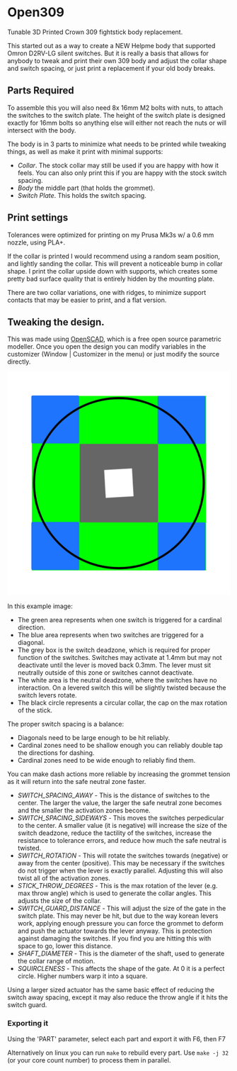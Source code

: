 # Open309

Tunable 3D Printed Crown 309 fightstick body replacement.

This started out as a way to create a NEW Helpme body that supported Omron D2RV-LG silent switches. But it is really a basis that allows for anybody to tweak and print their own 309 body and adjust the collar shape and switch spacing, or just print a replacement if your old body breaks.

## Parts Required

To assemble this you will also need 8x 16mm M2 bolts with nuts, to attach the switches to the switch plate. The height of the switch plate is designed exactly for 16mm bolts so anything else will either not reach the nuts or will intersect with the body.

The body is in 3 parts to minimize what needs to be printed while tweaking things, as well as make it print with minimal supports:

* *Collar*. The stock collar may still be used if you are happy with how it feels. You can also only print this if you are happy with the stock switch spacing.
* *Body* the middle part (that holds the grommet).
* *Switch Plate*. This holds the switch spacing.

## Print settings

Tolerances were optimized for printing on my Prusa Mk3s w/ a 0.6 mm nozzle, using PLA+.

If the collar is printed I would recommend using a random seam position, and lightly sanding the collar. This will prevent a noticeable bump in collar shape. I print the collar upside down with supports, which creates some pretty bad surface quality that is entirely hidden by the mounting plate.

There are two collar variations, one with ridges, to minimize support contacts that may be easier to print, and a flat version.

## Tweaking the design.

This was made using [OpenSCAD](https://openscad.org/), which is a free open source parametric modeller. Once you open the design you can modify variables in the customizer (Window | Customizer in the menu) or just modify the source directly.

![Switch Zones](./images/switch_zones.png)

In this example image:

* The green area represents when one switch is triggered for a cardinal direction.
* The blue area represents when two switches are triggered for a diagonal.
* The grey box is the switch deadzone, which is required for proper function of the switches. Switches may activate at 1.4mm but may not deactivate until the lever is moved back 0.3mm. The lever must sit neutrally outside of this zone or switches cannot deactivate.
* The white area is the neutral deadzone, where the switches have no interaction. On a levered switch this will be slightly twisted because the switch levers rotate.
* The black circle represents a circular collar, the cap on the max rotation of the stick.

The proper switch spacing is a balance:
* Diagonals need to be large enough to be hit reliably.
* Cardinal zones need to be shallow enough you can reliably double tap the directions for dashing.
* Cardinal zones need to be wide enough to reliably find them.

You can make dash actions more reliable by increasing the grommet tension as it will return into the safe neutral zone faster.

* _SWITCH_SPACING_AWAY_ - This is the distance of switches to the center. The larger the value, the larger the safe neutral zone becomes and the smaller the activation zones become.
* _SWITCH_SPACING_SIDEWAYS_ - This moves the switches perpedicular to the center. A smaller value (it is negative) will increase the size of the switch deadzone, reduce the tactility of the switches, increase the resistance to tolerance errors, and reduce how much the safe neutral is twisted.
* _SWITCH_ROTATION_ - This will rotate the switches towards (negative) or away from the center (positive). This may be necessary if the switches do not trigger when the lever is exactly parallel. Adjusting this will also twist all of the activation zones.
* _STICK_THROW_DEGREES_ - This is the max rotation of the lever (e.g. max throw angle) which is used to generate the collar angles. This adjusts the size of the collar.
* _SWITCH_GUARD_DISTANCE_ - This will adjust the size of the gate in the switch plate. This may never be hit, but due to the way korean levers work, applying enough pressure you can force the grommet to deform and push the actuator towards the lever anyway. This is protection against damaging the switches. If you find you are hitting this with space to go, lower this distance.
* _SHAFT_DIAMETER_ - This is the diameter of the shaft, used to generate the collar range of motion.
* _SQUIRCLENESS_  - This affects the shape of the gate. At 0 it is a perfect circle. Higher numbers warp it into a square.

Using a larger sized actuator has the same basic effect of reducing the switch away spacing, except it may also reduce the throw angle if it hits the switch guard.

### Exporting it

Using the 'PART' parameter, select each part and export it with F6, then F7

Alternatively on linux you can run `make` to rebuild every part. Use `make -j 32` (or your core count number) to process them in parallel.

